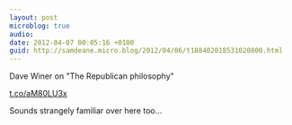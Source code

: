 ```yaml
---
layout: post
microblog: true
audio: 
date: 2012-04-07 00:05:16 +0100
guid: http://samdeane.micro.blog/2012/04/06/t188402018531020800.html
---
```

Dave Winer on "The Republican philosophy"

[t.co/aM80LU3x](http://t.co/aM80LU3x)

Sounds strangely familiar over here too...
